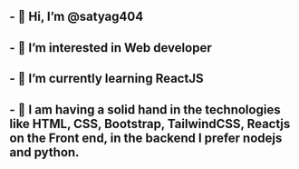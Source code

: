 ## - 👋 Hi, I’m @satyag404
## - 👀 I’m interested in Web developer 
## - 🌱 I’m currently learning ReactJS
## - 🐉 I am having a solid hand in the technologies like HTML, CSS, Bootstrap, TailwindCSS, Reactjs on the Front end,  in the backend I prefer nodejs and python.


<!---
satyag404/satyag404 is a ✨ special ✨ repository because its `README.md` (this file) appears on your GitHub profile.
You can click the Preview link to take a look at your changes.
--->
